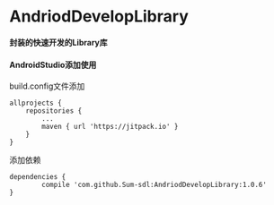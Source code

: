 # AndriodDevelopLibrary

**封装的快速开发的Library库**

#### AndroidStudio添加使用

build.config文件添加

	allprojects {
		repositories {
			...
			maven { url 'https://jitpack.io' }
		}
	}

添加依赖

	dependencies {
	        compile 'com.github.Sum-sdl:AndriodDevelopLibrary:1.0.6'
	}

